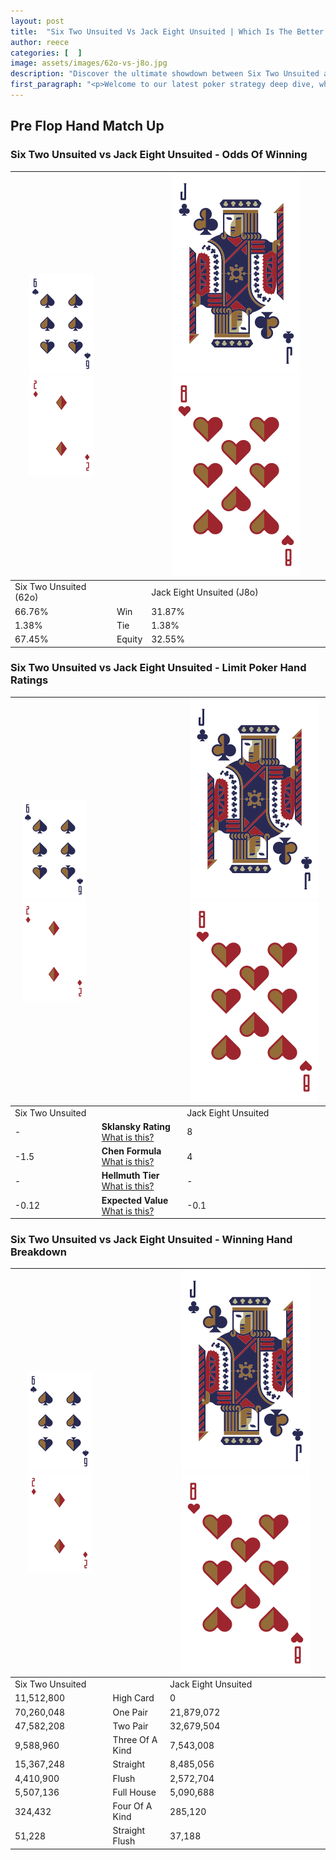 ```yaml
---
layout: post
title:  "Six Two Unsuited Vs Jack Eight Unsuited | Which Is The Better Hand In Poker? A Complete Guide"
author: reece
categories: [  ]
image: assets/images/62o-vs-j8o.jpg
description: "Discover the ultimate showdown between Six Two Unsuited and Jack Eight Unsuited in poker! Uncover the odds, strategies, and scenarios where one hand triumphs over the other. Get ready to up your poker game with this thrilling analysis."
first_paragraph: "<p>Welcome to our latest poker strategy deep dive, where we're pitting two distinct hands against each other in a high-stakes showdown: Six Two Unsuited vs Jack Eight Unsuited.</p><p>In the dynamic world of poker, every decision counts, and knowing which hand holds the upper hand is key to your success at the table.</p><p>In this article, we'll dissect these two hands, explore the scenarios where one dominates the other, and equip you with the knowledge to make strategic choices that can tip the odds in your favor.</p><p>Get ready to unravel the intriguing dynamics of these poker hands and elevate your game to new heights.</p>"
---
```




[comment]: # (sp0)

## Pre Flop Hand Match Up

<div class="table hand-ratings" markdown="1"> 



### Six Two Unsuited vs Jack Eight Unsuited - Odds Of Winning


    
| ![image info](assets/images/hand1/6.png) ![image info](assets/images/hand1/2o.png) |  | ![image info](assets/images/hand2/J.png) ![image info](assets/images/hand2/8o.png) |
| -------- | -------- | -------- |
| Six Two Unsuited (62o) |  | Jack Eight Unsuited (J8o) |
| 66.76% | Win | 31.87% |
| 1.38% | Tie | 1.38% |
| 67.45% | Equity | 32.55% |




[comment]: # (sp1)



### Six Two Unsuited vs Jack Eight Unsuited - Limit Poker Hand Ratings


    
| ![image info](assets/images/hand1/6.png) ![image info](assets/images/hand1/2o.png) |  | ![image info](assets/images/hand2/J.png) ![image info](assets/images/hand2/8o.png) |
| -------- | -------- | -------- |
| Six Two Unsuited |  | Jack Eight Unsuited |
| - | **Sklansky Rating** [What is this?](/sklansky-rating-explained) | 8 |
| -1.5 | **Chen Formula** [What is this?](/chen-formula-explained) | 4 |
| - | **Hellmuth Tier** [What is this?](/Hellmuth-tier-explained) | - |
| -0.12 | **Expected Value** [What is this?](/expected-value-explained) | -0.1 |




[comment]: # (sp2)



### Six Two Unsuited vs Jack Eight Unsuited - Winning Hand Breakdown


    
| ![image info](assets/images/hand1/6.png) ![image info](assets/images/hand1/2o.png) |  | ![image info](assets/images/hand2/J.png) ![image info](assets/images/hand2/8o.png) |
| -------- | -------- | -------- |
| Six Two Unsuited |  | Jack Eight Unsuited |
| 11,512,800 | High Card | 0 |
| 70,260,048 | One Pair | 21,879,072 |
| 47,582,208 | Two Pair | 32,679,504 |
| 9,588,960 | Three Of A Kind | 7,543,008 |
| 15,367,248 | Straight | 8,485,056 |
| 4,410,900 | Flush | 2,572,704 |
| 5,507,136 | Full House | 5,090,688 |
| 324,432 | Four Of A Kind | 285,120 |
| 51,228 | Straight Flush | 37,188 |




[comment]: # (sp3)



</div>

[comment]: # (sp4)



[comment]: # (sp5)

